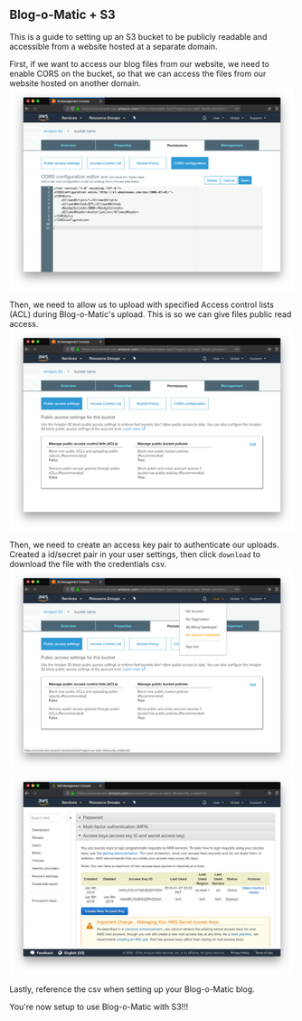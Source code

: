 Blog-o-Matic + S3
---
This is a guide to setting up an S3 bucket to be publicly readable and accessible from a website hosted at a separate domain.

First, if we want to access our blog files from our website, we need to enable CORS on the bucket, so that we can access the files from our website hosted on another domain.
![cors](../screenshots/s3-cors.png)

Then, we need to allow us to upload with specified Access control lists (ACL) during Blog-o-Matic's upload. This is so we can give files public read access. 
![Public Access](../screenshots/s3-public-access.png)

Then, we need to create an access key pair to authenticate our uploads. Created a id/secret pair in your user settings, then click `download` to download the file with the credentials csv.
![Navigate to credentials](../screenshots/s3-creds-1.png)
![Create Credentials](../screenshots/s3-creds-2.png)

Lastly, reference the csv when setting up your Blog-o-Matic blog.

You're now setup to use Blog-o-Matic with S3!!!
